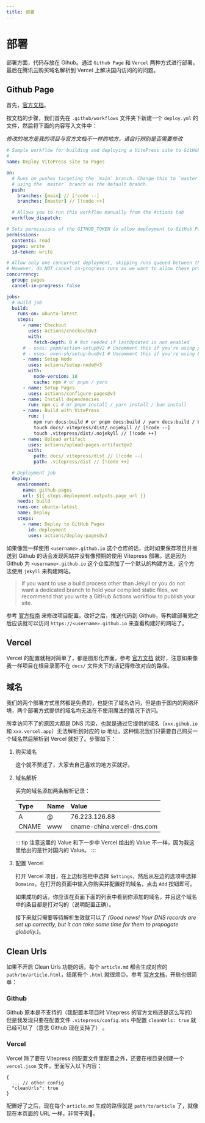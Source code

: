 ```yaml
---
title: 部署
---
```


# 部署

部署方面，代码存放在 Gihub。通过 `Github Page` 和 `Vercel` 两种方式进行部署。
最后在腾讯云购买域名解析到 Vercel 上解决国内访问的的问题。

## Github Page

首先，[官方文档](https://vitepress.dev/guide/deploy#github-pages)。

按文档的步骤，我们首先在 `.github/workflows` 文件夹下新建一个 `deploy.yml` 的文件，然后将下面的内容写入文件中：

*修改的地方是我的项目与官方文档不一样的地方，请自行辨别是否需要修改*

```yml
# Sample workflow for building and deploying a VitePress site to GitHub Pages
#
name: Deploy VitePress site to Pages

on:
  # Runs on pushes targeting the `main` branch. Change this to `master` if you're
  # using the `master` branch as the default branch.
  push:
    branches: [main] // [!code --]
    branches: [master] // [!code ++]

  # Allows you to run this workflow manually from the Actions tab
  workflow_dispatch:

# Sets permissions of the GITHUB_TOKEN to allow deployment to GitHub Pages
permissions:
  contents: read
  pages: write
  id-token: write

# Allow only one concurrent deployment, skipping runs queued between the run in-progress and latest queued.
# However, do NOT cancel in-progress runs as we want to allow these production deployments to complete.
concurrency:
  group: pages
  cancel-in-progress: false

jobs:
  # Build job
  build:
    runs-on: ubuntu-latest
    steps:
      - name: Checkout
        uses: actions/checkout@v3
        with:
          fetch-depth: 0 # Not needed if lastUpdated is not enabled
      # - uses: pnpm/action-setup@v2 # Uncomment this if you're using pnpm
      # - uses: oven-sh/setup-bun@v1 # Uncomment this if you're using Bun
      - name: Setup Node
        uses: actions/setup-node@v3
        with:
          node-version: 18
          cache: npm # or pnpm / yarn
      - name: Setup Pages
        uses: actions/configure-pages@v3
      - name: Install dependencies
        run: npm ci # or pnpm install / yarn install / bun install
      - name: Build with VitePress
        run: |
          npm run docs:build # or pnpm docs:build / yarn docs:build / bun run docs:build
          touch docs/.vitepress/dist/.nojekyll // [!code --]
          touch .vitepress/dist/.nojekyll // [!code ++]
      - name: Upload artifact
        uses: actions/upload-pages-artifact@v2
        with:
          path: docs/.vitepress/dist // [!code --]
          path: .vitepress/dist // [!code ++]

  # Deployment job
  deploy:
    environment:
      name: github-pages
      url: ${{ steps.deployment.outputs.page_url }}
    needs: build
    runs-on: ubuntu-latest
    name: Deploy
    steps:
      - name: Deploy to GitHub Pages
        id: deployment
        uses: actions/deploy-pages@v2
```

如果像我一样使用 `<username>.github.io` 这个仓库的话，此时如果保存项目并推送到 Github 的话会发现网站并没有像预期的使用 Vitepress 部署。这是因为 Github 为 `<username>.github.io` 这个仓库添加了一个默认的构建方法，这个方法使用 `jekyll` 来构建网站。

> If you want to use a build process other than Jekyll or you do not want a dedicated branch to hold your compiled static files, we recommend that you write a GitHub Actions workflow to publish your site.

参考 [官方指南](https://docs.github.com/en/pages/getting-started-with-github-pages/configuring-a-publishing-source-for-your-github-pages-site#publishing-with-a-custom-github-actions-workflow) 来修改项目配置。改好之后，推送代码到 Github，等构建部署完之后应该就可以访问 `https://<username>.github.io` 来查看构建好的网站了。

## Vercel

Vercel 的配置就相对简单了，都是图形化界面，参考 [官方文档](https://vitepress.dev/guide/deploy#netlify-vercel-cloudflare-pages-aws-amplify-render) 就好，注意如果像我一样项目在根目录而不在 `docs/` 文件夹下的话记得修改对应的路径。

## 域名

我们的两个部署方式虽然都是免费的，也提供了域名访问，但是由于国内的网络环境，两个部署方式提供的域名均无法在不使用魔法的情况下访问。

所幸访问不了的原因大都是 DNS 污染，也就是通过它提供的域名（`xxx.gihub.io` 和 `xxx.vercel.app`）无法解析到对应的 ip 地址，这种情况我们只需要自己购买一个域名然后解析到 Vercel 就好了。步骤如下：

1. 购买域名

    这个就不赘述了，大家去自己喜欢的地方买就好。

2. 域名解析

    买完的域名添加两条解析记录：

    | Type  | Name | Value                      |
    | :---- | :--- | :------------------------- |
    | A     | @    | 76.223.126.88              |
    | CNAME | www  | cname-china.vercel-dns.com |

    ::: tip 
    注意这里的 Value 和下一步中 Vercel 给出的 Value 不一样，因为我这里给出的是针对国内的 Value。 
    :::

3. 配置 Vercel

    打开 Vercel 项目，在上边标签栏中选择 `Settings`，然后从左边的选项中选择 `Domains`。在打开的页面中输入你购买并配置好的域名，点击 `Add` 按钮即可。

    如果成功的话，你应该在页面下面的列表中看到你添加的域名，并且这个域名中的条目都是打对勾的（说明配置正确）。

    接下来就只需要等待解析生效就可以了 *(Good news! Your DNS records are set up correctly, but it can take some time for them to propagate globally.)*。

## Clean Urls

如果不开启 Clean Urls 功能的话，每个 `article.md` 都会生成对应的 `path/to/article.html`，结尾有个 `.html` 就很烦😕。参考 [官方文档](https://vitepress.dev/guide/routing#generating-clean-url)，开启也很简单：

### Github

Github 原本是不支持的（我配置本项目时 Vitepress 的官方文档还是这么写的）但是我发现只要在配置文件 `.vitepress/config.mts` 中配置 `cleanUrls: true` 就已经可以了（意思 Github 现在支持了） 。

### Vercel

Vercel 除了要在 Vitepress 的配置文件里配置之外，还要在根目录创建一个 `vercel.json` 文件，里面写入以下内容：

```json{3}
{
  ... // other config
  "cleanUrls": true
}
```

配置好了之后，现在每个 `article.md` 生成的路径就是 `path/to/article` 了，就像现在本页面的 URL 一样，非常干爽👏。
